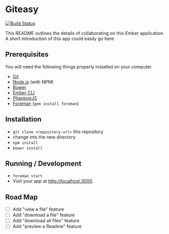 # Giteasy

[![Build Status](https://travis-ci.org/alexlafroscia/giteasy.svg?branch=master)](https://travis-ci.org/alexlafroscia/giteasy)

This README outlines the details of collaborating on this Ember application.
A short introduction of this app could easily go here.

## Prerequisites

You will need the following things properly installed on your computer.

* [Git](http://git-scm.com/)
* [Node.js](http://nodejs.org/) (with NPM)
* [Bower](http://bower.io/)
* [Ember CLI](http://www.ember-cli.com/)
* [PhantomJS](http://phantomjs.org/)
* [Foreman](http://ddollar.github.io/foreman/) (`gem install foreman`)

## Installation

* `git clone <repository-url>` this repository
* change into the new directory
* `npm install`
* `bower install`


## Running / Development

* `foreman start`
* Visit your app at [http://localhost:3000](http://localhost:3000).

## Road Map

- [ ] Add "view a file" feature
- [ ] Add "download a file" feature
- [ ] Add "download all files" feature
- [ ] Add "preview a Readme" feature
